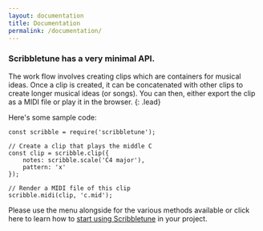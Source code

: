 ```yaml
---
layout: documentation
title: Documentation
permalink: /documentation/
---
```


### Scribbletune has a very minimal API.

The work flow involves creating clips which are containers for musical ideas. Once a clip is created, it can be concatenated with other clips to create longer musical ideas (or songs). You can then, either export the clip as a MIDI file or play it in the browser.
{: .lead}

Here's some sample code:

```
const scribble = require('scribbletune');

// Create a clip that plays the middle C
const clip = scribble.clip({
	notes: scribble.scale('C4 major'),
	pattern: 'x'
});

// Render a MIDI file of this clip
scribble.midi(clip, 'c.mid');

```

Please use the menu alongside for the various methods available or click here to learn how to [start using Scribbletune](/documentation/installation) in your project.